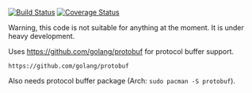 [![Build Status](https://travis-ci.org/SlugCam/SCmesh.svg?branch=master)](https://travis-ci.org/SlugCam/SCmesh)
[![Coverage Status](https://coveralls.io/repos/SlugCam/SCmesh/badge.svg)](https://coveralls.io/r/SlugCam/SCmesh)

Warning, this code is not suitable for anything at the moment. It is under heavy
development.

Uses https://github.com/golang/protobuf for protocol buffer support.

`https://github.com/golang/protobuf`

Also needs protocol buffer package (Arch: `sudo pacman -S protobuf`).
